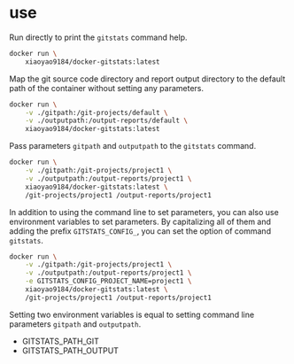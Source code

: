 # use

Run directly to print the `gitstats` command help.

```bash
docker run \
    xiaoyao9184/docker-gitstats:latest
```


Map the git source code directory and report output directory 
to the default path of the container without setting any parameters.

```bash
docker run \
    -v ./gitpath:/git-projects/default \
    -v ./outputpath:/output-reports/default \
    xiaoyao9184/docker-gitstats:latest
```


Pass parameters `gitpath` and `outputpath` to the `gitstats` command.

```bash
docker run \
    -v ./gitpath:/git-projects/project1 \
    -v ./outputpath:/output-reports/project1 \
    xiaoyao9184/docker-gitstats:latest \
    /git-projects/project1 /output-reports/project1
```


In addition to using the command line to set parameters,
you can also use environment variables to set parameters. 
By capitalizing all of them and adding the prefix `GITSTATS_CONFIG_`, 
you can set the option of command `gitstats`.

```bash
docker run \
    -v ./gitpath:/git-projects/project1 \
    -v ./outputpath:/output-reports/project1 \
    -e GITSTATS_CONFIG_PROJECT_NAME=project1 \
    xiaoyao9184/docker-gitstats:latest \
    /git-projects/project1 /output-reports/project1
```

Setting two environment variables is equal to setting command line parameters `gitpath` and `outputpath`.

- GITSTATS_PATH_GIT
- GITSTATS_PATH_OUTPUT
